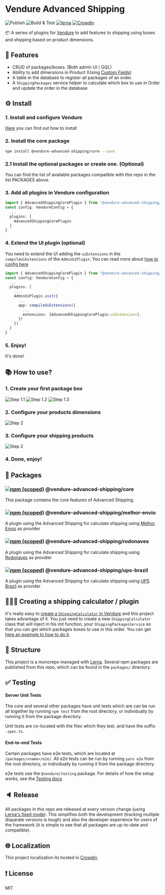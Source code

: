 # Vendure Advanced Shipping
![Publish](https://github.com/jonyw4/vendure-advanced-shipping/workflows/Publish/badge.svg?branch=master)
![Build & Test](https://github.com/jonyw4/vendure-advanced-shipping/workflows/Build%20&%20Test/badge.svg)
[![lerna](https://img.shields.io/badge/maintained%20with-lerna-cc00ff.svg)](https://lernajs.io/)
[![Crowdin](https://badges.crowdin.net/vendure-advanced-shipping/localized.svg)](https://crowdin.com/project/vendure-advanced-shipping)

📦 A series of plugins for [Vendure](https://github.com/vendure-ecommerce/vendure) to add features to shipping using boxes and shipping based on product dimensions.

## 🌟 Features
- CRUD of packages/boxes. (Both admin UI / GQL)
- Ability to add dimensions in Product (Using [Custom Fields](https://www.vendure.io/docs/typescript-api/custom-fields/))
- A table in the database to register all packages of an order.
- A `ShippingPackages` service helper to calculate which box to use in Order and update the order in the database

## ⚙️ Install
### 1. Install and configure Vendure
[Here](https://www.vendure.io/docs/getting-started/) you can find out how to install

### 2. Install the core package
```bash
npm install @vendure-advanced-shipping/core --save
```

### 2.1 Install the optional packages or create one. (Optional)
You can find the list of available packages compatible with this repo in the list PACKAGES above.

### 3. Add all plugins in Vendure configuration
```typescript
import { AdvancedShippingCorePlugin } from '@vendure-advanced-shipping/core';
const config: VendureConfig = {
  ...
  plugins: [
    AdvancedShippingCorePlugin
  ]
}
```

### 4. Extend the UI plugin (optional)
You need to extend the UI adding the `uiExtensions` in the `compileUiExtensions` of the `AdminUiPlugin`.  You can read more about [how to config here](https://www.vendure.io/docs/plugins/extending-the-admin-ui/)
```typescript
import { AdvancedShippingCorePlugin } from '@vendure-advanced-shipping/core';
const config: VendureConfig = {
  ...
  plugins: [
    ...
    AdminUiPlugin.init({
      ...
      app: compileUiExtensions({
        ...
        extensions: [AdvancedShippingCorePlugin.uiExtensions],
      })
    })
  ]
}

```

### 5. Enjoy!
It's done!

## 📚 How to use?
### 1. Create your first package box
![Step 1.1](/docs/tutorial-1.jpg)
![Step 1.2](/docs/tutorial-2.jpg)
![Step 1.3](/docs/tutorial-3.png)
### 2. Configure your products dimensions
![Step 2](/docs/tutorial-4.png)
### 3. Configure your shipping products
![Step 2](/docs/tutorial-5.png)
### 4. Done, enjoy!

## 📖 Packages
### [![npm (scoped)](https://img.shields.io/npm/v/@vendure-advanced-shipping/core.svg)](https://www.npmjs.com/package/@vendure-advanced-shipping/core) @vendure-advanced-shipping/core
This package contains the core features of Advanced Shipping.

### [![npm (scoped)](https://img.shields.io/npm/v/@vendure-advanced-shipping/melhor-envio.svg)](https://www.npmjs.com/package/@vendure-advanced-shipping/melhor-envio) @vendure-advanced-shipping/melhor-envio
A plugin using the Advanced Shipping for calculate shipping using [Melhor Envio](https://melhorenvio.com.br/) as provider

### [![npm (scoped)](https://img.shields.io/npm/v/@vendure-advanced-shipping/rodonaves.svg)](https://www.npmjs.com/package/@vendure-advanced-shipping/rodonaves) @vendure-advanced-shipping/rodonaves
A plugin using the Advanced Shipping for calculate shipping using [Rodonaves](http://www.rte.com.br/) as provider

### [![npm (scoped)](https://img.shields.io/npm/v/@vendure-advanced-shipping/ups-brazil.svg)](https://www.npmjs.com/package/@vendure-advanced-shipping/ups-brazil) @vendure-advanced-shipping/ups-brazil
A plugin using the Advanced Shipping for calculate shipping using [UPS Brazil](https://www.ups.com/br/pt/Home.page) as provider

## 👨🏻‍💻 Creating a shipping calculator / plugin
It's really easy to [create a `ShippingCalculator` in Vendure](https://www.vendure.io/docs/typescript-api/shipping/shipping-calculator/) and this project takes advantage of it. You just need to create a new `ShippingCalculator` class that will inject in his init function, your `ShippingPackagesService` so that you can get which packages boxes to use in this order. You can get [here an example to how to do it](https://github.com/jonyw4/vendure-advanced-shipping/blob/master/packages/rodonaves/index.ts).

## 🏢 Structure
This project is a monorepo managed with [Lerna](https://github.com/lerna/lerna). Several npm packages are published from this repo, which can be found in the `packages/` directory.


## ✅ Testing
#### Server Unit Tests

The core and several other packages have unit tests which are can be run all together by running `npm test` from the root directory, or individually by running it from the package directory.

Unit tests are co-located with the files which they test, and have the suffix `.spec.ts`.

#### End-to-end Tests

Certain packages have e2e tests, which are located at `/packages/<name>/e2e/`. All e2e tests can be run by running `yarn e2e` from the root directory, or individually by running it from the package directory.

e2e tests use the `@vendure/testing` package. For details of how the setup works, see the [Testing docs](https://www.vendure.io/docs/developer-guide/testing/)


## 🔈 Release
All packages in this repo are released at every version change (using [Lerna's fixed mode](https://github.com/lerna/lerna#fixedlocked-mode-default)). This simplifies both the development (tracking multiple disparate versions is tough) and also the developer experience for users of the framework (it is simple to see that all packages are up-to-date and compatible).

## 🌐 Localization
This project localization its hosted in [Crowdin](https://crowdin.com/project/vendure-advanced-shipping).

## ❗️ License
MIT 